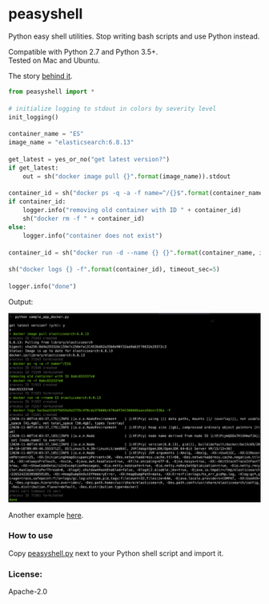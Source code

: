 # peasyshell

Python easy shell utilities. Stop writing bash scripts and use Python instead.

Compatible with Python 2.7 and Python 3.5+.  
Tested on Mac and Ubuntu.

The story [behind it](https://davidoha.medium.com/avoiding-bash-frustration-use-python-for-shell-scripts-44bba8ba1e9e?source=friends_link&sk=a92de79cb005aa919eadaae811e3acbb).

```python
from peasyshell import *

# initialize logging to stdout in colors by severity level
init_logging()

container_name = "ES"
image_name = "elasticsearch:6.8.13"

get_latest = yes_or_no("get latest version?")
if get_latest:
    out = sh("docker image pull {}".format(image_name)).stdout

container_id = sh("docker ps -q -a -f name=^/{}$".format(container_name), capture_out=True).stdout
if container_id:
    logger.info("removing old container with ID " + container_id)
    sh("docker rm -f " + container_id)
else:
    logger.info("container does not exist")

container_id = sh("docker run -d --name {} {}".format(container_name, image_name), capture_out=True).stdout

sh("docker logs {} -f".format(container_id), timeout_sec=5)

logger.info("done")
```

Output: 

![](docs/sample_app_docker_output.png)

Another example [here](sample_app.py).

### How to use 

Copy [peasyshell.py](peasyshell.py) next to your Python shell script and import it. 

### License: 
Apache-2.0

